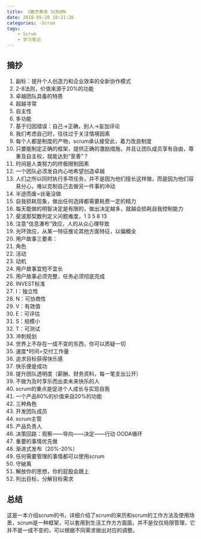 ```yaml
---
title: 《敏杰革命 SCRUM》
date: 2018-05-28 18:21:26
categories: -Scrum
tags:
    - Scrum
    - 学习笔记
---
```


## 摘抄
1. 副标：提升个人创造力和企业效率的全新协作模式  
2. 2-8法则，价值来源于20%的功能
3. 卓越团队具备的特质
  1. 超越寻常
  2. 自主性
  3. 多功能
4. 基于归因错误：自己->正确，别人->妄加评论
5. 我们考虑自己时，往往过于关注情境因素
6. 每个人都是制度的产物，scrum承认接受此，着力改良制度
7. 只要能制定正确的框架，提供正确的激励措施，并且让团队成员享有自由，尊重及自主权，就能达到“至善”？
8. 时间是人类努力的终极限制因素
9. 一个团队必须发自内心地希望创造卓越
10. 人们之所以同时执行多项任务，并不是因为他们擅长这样做，而是因为他们容易分心，难以克制自己去做另一件事的冲动
11. 半途而废=丝毫没做
12. 自我损耗现象，做出任何选择都需要耗费一定的精力
13. 每天能做的明智决定是有限的，做出决定越多，就越会损耗自我控制能力
14. 斐波那契数列定义问题难度，1 3 5 8 13
15. 注意“信息瀑布”效应，人的从众心理导致
16. 光环效应，从某一特征推论其他方面特征，以偏概全
17. 用户故事三要素：
  1.  角色
  2.  活动
  3.  动机
18. 用户故事宜短不宜长
19. 用户故事必须完整，任务必须彻底完成
20. INVEST标准
  1.  I：独立性
  2.  N：可协商性
  3.  V：有效值
  4.  E：可评估
  5.  S：规模小
  6.  T：可测试
21. 冲刺规划
22. 世界上不存在一成不变的东西，你可以质疑一切
23. 速度*时间=交付工作量
24. 追求目标获得快乐感
25. 快乐便是成功
26. 提升团队透明度（薪酬、财务资料，每一笔支出公开）
27. 不做为及时享乐而出卖未来快乐的人
28. scrum的重点是促进个人成长与实现自我
29. 一个产品80%的价值来自20%的功能
30. 三种角色
  1.  开发团队成员
  2.  scrum主管
  3.  产品负责人
31. 决策回路：观察——导向——决定——行动 OODA循环
32. 重要的事情优先做
33. 渐进式发布（20%-20%）
34. 任何需要管理的事情都可以使用scrum
35. 守破离
36. 解放你的思想，你的屁股会跟上
37. 列出目标，分解目标需求

## 总结
这是一本介绍scrum的书，详细介绍了scrum的来历和scrum的工作方法及使用场景，scrum是一种框架，可以套用到生活工作方方面面，并不是仅仅局限管理，它并不是一成不变的，可以根据不同需求做出对应的调整。
